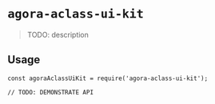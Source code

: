 # `agora-aclass-ui-kit`

> TODO: description

## Usage

```
const agoraAclassUiKit = require('agora-aclass-ui-kit');

// TODO: DEMONSTRATE API
```
